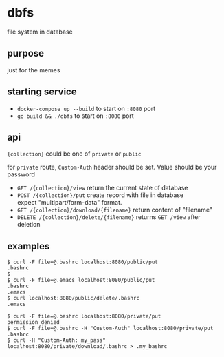 # dbfs
file system in database

## purpose
just for the memes

## starting service
- `docker-compose up --build` to start on `:8080` port
- `go build && ./dbfs` to start on `:8080` port 

## api
`{collection}` could be one of `private` or `public`  

for `private` route, `Custom-Auth` header should be set. Value should be your password  

- `GET /{collection}/view` return the current state of database
- `POST /{collection}/put` create record with file in database  
   expect "multipart/form-data" format.
- `GET /{collection}/download/{filename}` return content of "filename" 
- `DELETE /{collection}/delete/{filename}` returns `GET /view` after deletion

## examples
```
$ curl -F file=@.bashrc localhost:8080/public/put
.bashrc
$
$ curl -F file=@.emacs localhost:8080/public/put
.bashrc
.emacs
$ curl localhost:8080/public/delete/.bashrc
.emacs

$ curl -F file=@.bashrc localhost:8080/private/put
permission denied
$ curl -F file=@.bashrc -H "Custom-Auth" localhost:8080/private/put
.bashrc
$ curl -H "Custom-Auth: my_pass" localhost:8080/private/download/.bashrc > .my_bashrc
```

